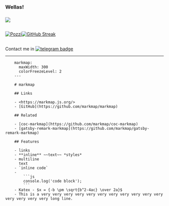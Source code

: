 ### Wellas!
###
![](https://komarev.com/ghpvc/?username=zittox&style=for-the-badge&color=brightgreen)

##


[![Pozzi](https://github-readme-stats.vercel.app/api?username=zittox&theme=chartreuse-dark&show_icons=true&hide_border=true&count_private=true&include_all_commits=true)](https://github.com/anuraghazra/github-readme-stats)[![GitHub Streak](https://github-readme-streak-stats.herokuapp.com/?user=zittox&theme=chartreuse-dark&hide_border=true)](https://git.io/streak-stats)
###


##



Contact me in [![telegram badge](https://img.shields.io/badge/-Telegram-black?logo=Telegram&logoColor=blue&link=https://t.me/teletrev)](https://t.me/teletrev)





  ---
        markmap:
          maxWidth: 300
          colorFreezeLevel: 2
        ---

        # markmap

        ## Links

        - <https://markmap.js.org/>
        - [GitHub](https://github.com/markmap/markmap)

        ## Related

        - [coc-markmap](https://github.com/markmap/coc-markmap)
        - [gatsby-remark-markmap](https://github.com/markmap/gatsby-remark-markmap)

        ## Features

        - links
        - **inline** ~~text~~ *styles*
        - multiline
          text
        - `inline code`
        -
            ```js
            console.log('code block');
            ```
        - Katex - $x = {-b \pm \sqrt{b^2-4ac} \over 2a}$
        - This is a very very very very very very very very very very very very very very very long line.
